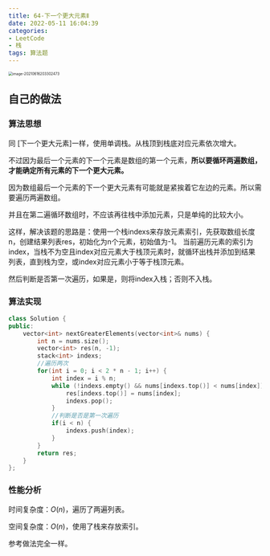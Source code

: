 ```yaml
---
title: 64-下一个更大元素Ⅱ
date: 2022-05-11 16:04:39
categories: 
- LeetCode
- 栈
tags: 算法题
---
```




<img src="https://crayon-1302863897.cos.ap-beijing.myqcloud.com/image/image-20210616203302473.png" alt="image-20210616203302473" style="zoom:50%;" />



## 自己的做法

### 算法思想

同 [下一个更大元素]一样，使用单调栈。从栈顶到栈底对应元素依次增大。

不过因为最后一个元素的下一个元素是数组的第一个元素，**所以要循环两遍数组，才能确定所有元素的下一个更大元素。**

因为数组最后一个元素的下一个更大元素有可能就是紧挨着它左边的元素。所以需要遍历两遍数组。

并且在第二遍循环数组时，不应该再往栈中添加元素，只是单纯的比较大小。



这样，解决该题的思路是：使用一个栈indexs来存放元素索引，先获取数组长度n，创建结果列表res，初始化为n个元素，初始值为-1。 当前遍历元素的索引为index，当栈不为空且index对应元素大于栈顶元素时，就循环出栈并添加到结果列表，直到栈为空，或index对应元素小于等于栈顶元素。

然后判断是否第一次遍历，如果是，则将index入栈；否则不入栈。



### 算法实现

```c++
class Solution {
public:
    vector<int> nextGreaterElements(vector<int>& nums) {
        int n = nums.size();
        vector<int> res(n, -1);
        stack<int> indexs;
        //遍历两次
        for(int i = 0; i < 2 * n - 1; i++) {
            int index = i % n;
            while (!indexs.empty() && nums[indexs.top()] < nums[index]) {
                res[indexs.top()] = nums[index];
                indexs.pop();
            }
            //判断是否是第一次遍历
            if(i < n) {
                indexs.push(index);
            }
        }
        return res;
    }
};
```



### 性能分析

时间复杂度：$O(n)$，遍历了两遍列表。

空间复杂度：$O(n)$，使用了栈来存放索引。



参考做法完全一样。